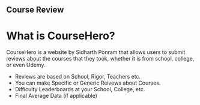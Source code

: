 ## Course Review 

# What is CourseHero? 

CourseHero is a website by Sidharth Ponram that allows users to submit reviews about the courses that they took, whether it is from school, college, or even Udemy. 
- Reviews are based on School, Rigor, Teachers etc. 
- You can make Specific or Generic Reivews about Courses. 
- Difficulty Leaderboards at your School, College, etc. 
- Final Average Data (if applicable)